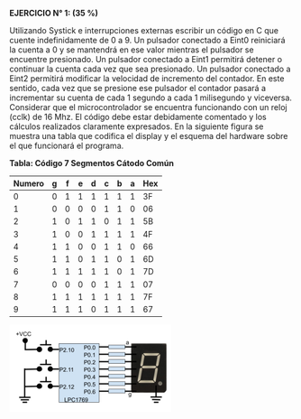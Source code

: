 **EJERCICIO N° 1: (35 %)**

Utilizando Systick e interrupciones externas escribir un código en C que cuente indefinidamente de 0 a 9. Un pulsador conectado a Eint0 reiniciará la cuenta a 0 y se mantendrá en ese valor mientras el pulsador se encuentre presionado. Un pulsador conectado a Eint1 permitirá detener o continuar la cuenta cada vez que sea presionado. Un pulsador conectado a Eint2 permitirá modificar la velocidad de incremento del contador. En este sentido, cada vez que se presione ese pulsador el contador pasará a incrementar su cuenta de cada 1 segundo a cada 1 milisegundo y viceversa. Considerar que el microcontrolador se encuentra funcionando con un reloj (cclk) de 16 Mhz. El código debe estar debidamente comentado y los cálculos realizados claramente expresados. En la siguiente figura se muestra una tabla que codifica el display y el esquema del hardware sobre el que funcionará el programa.

**Tabla: Código 7 Segmentos Cátodo Común**

| Numero | g | f | e | d | c | b | a | Hex |
| :--- | :-: | :-: | :-: | :-: | :-: | :-: | :-: | :--- |
| 0 | 0 | 1 | 1 | 1 | 1 | 1 | 1 | 3F |
| 1 | 0 | 0 | 0 | 0 | 1 | 1 | 0 | 06 |
| 2 | 1 | 0 | 1 | 1 | 0 | 1 | 1 | 5B |
| 3 | 1 | 0 | 0 | 1 | 1 | 1 | 1 | 4F |
| 4 | 1 | 1 | 0 | 0 | 1 | 1 | 0 | 66 |
| 5 | 1 | 1 | 0 | 1 | 1 | 0 | 1 | 6D |
| 6 | 1 | 1 | 1 | 1 | 1 | 0 | 1 | 7D |
| 7 | 0 | 0 | 0 | 0 | 1 | 1 | 1 | 07 |
| 8 | 1 | 1 | 1 | 1 | 1 | 1 | 1 | 7F |
| 9 | 1 | 1 | 1 | 0 | 1 | 1 | 1 | 67 |

![Pines](img/Pines.png)